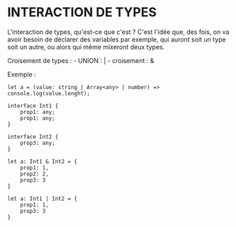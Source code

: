 # INTERACTION DE TYPES

L'interaction de types, qu'est-ce que c'est ? C'est l'idée que, des fois, on va avoir besoin de déclarer des variables par exemple, qui auront soit un type soit un autre, ou alors qui même mixeront deux types.

Croisement de types :
    - UNION : |
    - croisement : &

Exemple : 

```
let a = (value: string | Array<any> | number) => console.log(value.lenght);

interface Int1 {
    prop1: any;
    prop1: any;
}

interface Int2 {
    prop3: any;
}

let a: Int1 & Int2 = {
    prop1: 1,
    prop2: 2,
    prop3: 3
}

let a: Int1 | Int2 = {
    prop1: 1,
    prop3: 3
}
```

 
